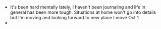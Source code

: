 - It's been hard mentally lately, I haven't been journaling and life in general has been more tough. Situations at home won't go into details but I'm moving and looking forward to new place I move Oct 1
-